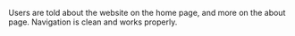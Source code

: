 Users are told about the website on the home page, and more on the about page.
Navigation is clean and works properly.
